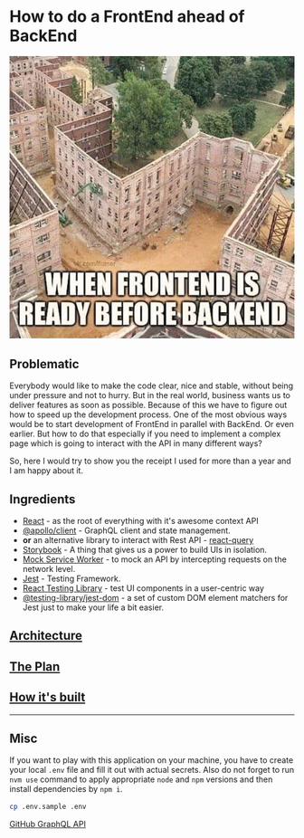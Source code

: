 # How to do a FrontEnd ahead of BackEnd

![Funny picture "When frontend is ready before backend"](/docs/funny-pic.jpg)

## Problematic

Everybody would like to make the code clear, nice and stable, without being under pressure and not to hurry. But in the real world, business wants us to deliver features as soon as possible. Because of this we have to figure out how to speed up the development process. One of the most obvious ways would be to start development of FrontEnd in parallel with BackEnd. Or even earlier. But how to do that especially if you need to implement a complex page which is going to interact with the API in many different ways?

So, here I would try to show you the receipt I used for more than a year and I am happy about it.

## Ingredients

- [React](https://react.dev/) - as the root of everything with it's awesome context API
- [@apollo/client](https://www.apollographql.com/docs/react/) - GraphQL client and state management.
- **or** an alternative library to interact with Rest API - [react-query](https://react-query-v3.tanstack.com/overview)
- [Storybook](https://storybook.js.org/) - A thing that gives us a power to build UIs in isolation.
- [Mock Service Worker](https://mswjs.io/) - to mock an API by intercepting requests on the network level.
- [Jest](https://jestjs.io/) - Testing Framework.
- [React Testing Library](https://testing-library.com/docs/react-testing-library/intro) - test UI components in a user-centric way
- [@testing-library/jest-dom](https://testing-library.com/docs/ecosystem-jest-dom/) - a set of custom DOM element matchers for Jest just to make your life a bit easier.

## [Architecture](/docs/architecture.md)

## [The Plan](/docs/plan.md)

## [How it's built](/docs/how-to.md)

---

## Misc

If you want to play with this application on your machine, you have to create your local `.env` file and fill it out with actual secrets.
Also do not forget to run `nvm use` command to apply appropriate `node` and `npm` versions and then install dependencies by `npm i`.

```sh
cp .env.sample .env
```

[GitHub GraphQL API](https://studio.apollographql.com/public/github/home?variant=current)
